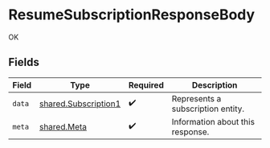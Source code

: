# ResumeSubscriptionResponseBody

OK


## Fields

| Field                                                               | Type                                                                | Required                                                            | Description                                                         |
| ------------------------------------------------------------------- | ------------------------------------------------------------------- | ------------------------------------------------------------------- | ------------------------------------------------------------------- |
| `data`                                                              | [shared.Subscription1](../../../sdk/models/shared/subscription1.md) | :heavy_check_mark:                                                  | Represents a subscription entity.                                   |
| `meta`                                                              | [shared.Meta](../../../sdk/models/shared/meta.md)                   | :heavy_check_mark:                                                  | Information about this response.                                    |